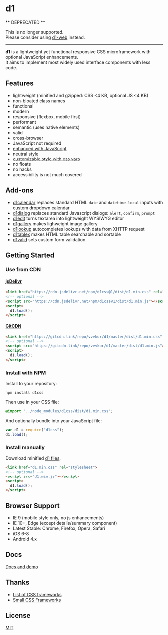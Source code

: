 # d1

** DEPRECATED **

This is no longer supported.  
Please consider using [d1-web](https://github.com/vvvkor/d1-web) instead.

---

**d1** is a lightweight yet functional responsive CSS microframework with optional JavaScript enhancements.  
It aims to implement most widely used interface components with less code.

## Features

* lightweight (minified and gzipped: CSS <4 KB, optional JS <4 KB)
* non-bloated class names
* functional
* modern
* responsive (flexbox, mobile first)
* performant
* semantic (uses native elements)
* valid
* cross-browser
* JavaScript not required
* [enhanced with JavaScript](js.md)
* neutral style
* [customizable style with css vars](css.md)
* no floats
* no hacks
* accessibility is not much covered

## Add-ons

* [d1calendar](https://github.com/vvvkor/d1calendar) replaces standard HTML ``date`` and ``datetime-local`` inputs with custom dropdown calendar
* [d1dialog](https://github.com/vvvkor/d1dialog) replaces standard Javascript dialogs: ``alert``, ``confirm``, ``prompt``
* [d1edit](https://github.com/vvvkor/d1edit) turns textarea into lightweight WYSIWYG editor
* [d1gallery](https://github.com/vvvkor/d1gallery) makes lighweight image gallery
* [d1lookup](https://github.com/vvvkor/d1lookup) autocompletes lookups with data from XHTTP request
* [d1tablex](https://github.com/vvvkor/d1tablex) makes HTML table searchable and sortable
* [d1valid](https://github.com/vvvkor/d1valid) sets custom form validation.

## Getting Started

### Use from CDN

#### [jsDelivr](https://www.jsdelivr.com/package/npm/d1css)

```html
<link href="https://cdn.jsdelivr.net/npm/d1css@1/dist/d1.min.css" rel="stylesheet">
<!-- optional -->
<script src="https://cdn.jsdelivr.net/npm/d1css@1/dist/d1.min.js"></script>
<script>
  d1.load();
</script>
```

#### [GitCDN](https://gitcdn.link/)

```html
<link href="https://gitcdn.link/repo/vvvkor/d1/master/dist/d1.min.css" rel="stylesheet">
<!-- optional -->
<script src="https://gitcdn.link/repo/vvvkor/d1/master/dist/d1.min.js"></script>
<script>
  d1.load();
</script>
```

### Install with NPM

Install to your repository:
```
npm install d1css
```
Then use in your CSS file:
```css
@import "../node_modules/d1css/dist/d1.min.css";
```
And optionally bundle into your JavaScript file:
```javascript
var d1 = require("d1css");
d1.load();
```

### Install manually

Download minified [d1 files](https://github.com/vvvkor/d1/tree/master/dist).

```html
<link href="d1.min.css" rel="stylesheet">
<!-- optional -->
<script src="d1.min.js"></script>
<script>
  d1.load();
</script>
```

## Browser Support

* IE 9 (mobile style only, no js enhancements)
* IE 10+, Edge (except details/summary component)
* Latest Stable: Chrome, Firefox, Opera, Safari
* iOS 6-8
* Android 4.x

## Docs

[Docs and demo](https://vvvkor.github.io/d1/)

## Thanks

* [List of CSS frameworks](https://github.com/troxler/awesome-css-frameworks)
* [Small CSS Frameworks](https://www.webpagefx.com/blog/web-design/small-css-frameworks/)

## License

[MIT](./LICENSE)
